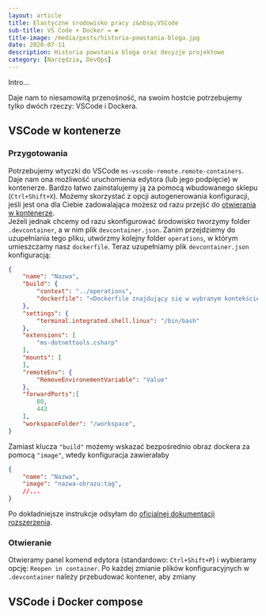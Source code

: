 ```yaml
---
layout: article
title: Elastyczne środowisko pracy z&nbsp;VSCode
sub-title: VS Code + Docker = ❤️
title-image: /media/posts/historia-powstania-bloga.jpg
date: 2020-07-11
description: Historia powstania bloga oraz decyzje projektowe
category: [Narzędzia, DevOps]
---
```


Intro...   

Daje nam to niesamowitą przenośność, na swoim hostcie potrzebujemy tylko dwóch rzeczy: VSCode i Dockera.

## VSCode w kontenerze

### Przygotowania
Potrzebujemy wtyczki do VSCode `ms-vscode-remote.remote-containers`. Daje nam ona możliwość uruchomienia edytora (lub jego podpięcie) w kontenerze. Bardzo łatwo zainstalujemy ją za pomocą wbudowanego sklepu (`Ctrl+Shift+X`).
Możemy skorzystać z opcji autogenerowania konfiguracji, jeśli jest ona dla Ciebie zadowalająca możesz od razu przejść do [otwierania w kontenerze](#otwieranie-w-kontenerze).   
Jeżeli jednak chcemy od razu skonfigurować środowisko tworzymy folder `.devcontainer`, a w nim plik `devcontainer.json`. Zanim przejdziemy do uzupełniania tego pliku, utwórzmy kolejny folder `operations`, w którym umieszczamy nasz `dockerfile`.
Teraz uzupełniamy plik `devcontainer.json` konfiguracją:

```json
{
    "name": "Nazwa",
    "build": {
        "context": "../operations",
        "dockerfile": "<Dockerfile znajdujący się w wybranym kontekście>"
    },
    "settings": {
        "terminal.integrated.shell.linux": "/bin/bash"
    },
    "extensions": [
        "ms-dotnettools.csharp"
    ],
    "mounts": [
    ],
    "remoteEnv": {
        "RemoveEnvironementVariable": "Value"
    },
    "forwardPorts":[
        80,
        443
    ],
	"workspaceFolder": "/workspace",
}
```

Zamiast klucza `"build"` możemy wskazać bezpośrednio obraz dockera za pomocą `"image"`, wtedy konfiguracja zawierałaby
```json
{
    "name": "Nazwa",
    "image": "nazwa-obrazu:tag",
    //...
}
```

Po dokładniejsze instrukcje odsyłam do [oficjalnej dokumentacji rozszerzenia](https://code.visualstudio.com/docs/remote/containers).

### Otwieranie
Otwieramy panel komend edytora (standardowo: `Ctrl+Shift+P`) i wybieramy opcję: `Reopen in container`.
Po każdej zmianie plików konfiguracyjnych w `.devcontainer` należy przebudować kontener, aby zmiany

## VSCode i Docker compose
